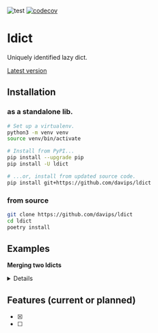 ![test](https://github.com/davips/ldict/workflows/test/badge.svg)
[![codecov](https://codecov.io/gh/davips/ldict/branch/main/graph/badge.svg)](https://codecov.io/gh/davips/ldict)

# ldict
Uniquely identified lazy dict.

[Latest version](https://github.com/davips/ldict)

## Installation
### as a standalone lib.
```bash
# Set up a virtualenv. 
python3 -m venv venv
source venv/bin/activate

# Install from PyPI...
pip install --upgrade pip
pip install -U ldict

# ...or, install from updated source code.
pip install git+https://github.com/davips/ldict
```

### from source
```bash
git clone https://github.com/davips/ldict
cd ldict
poetry install
```

## Examples
**Merging two ldicts**
<details>
<p>

```python3
from ldict import ldict

a = ldict(x=3)
print(a)
"""
{
    "id": "uRA8YjINbaaHpS1fSCh9QOAjGHk1T8YfaQ8lKavy0sy",
    "x": 3,
    "id_x": "<hidden field>"
}
"""
```

```python3

b = ldict(y=5)
print(b)
"""
{
    "id": "RooMUsgK3ZdP3bftcewZsoqbsch3bVVeeOYng8OumIa",
    "y": 5,
    "id_y": "<hidden field>"
}
"""
```

```python3

print(a + b)
"""
{
    "id": "NYEcIfLXYlefiig0Ia7A6PiLTfGRNwHZRt00Wg01692",
    "x": 3,
    "y": 5,
    "id_*": "<2 hidden fields>"
}
"""
```


</p>
</details>

## Features (current or planned)

* [x] 
* [ ] 
